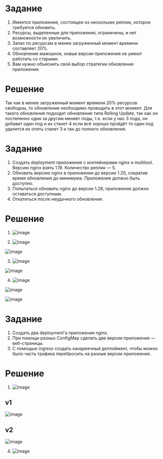 # Задание
1. Имеется приложение, состоящее из нескольких реплик, которое требуется обновить.
2. Ресурсы, выделенные для приложения, ограничены, и нет возможности их увеличить.
3. Запас по ресурсам в менее загруженный момент времени составляет 20%.
4. Обновление мажорное, новые версии приложения не умеют работать со старыми.
5. Вам нужно объяснить свой выбор стратегии обновления приложения.

# Решение 
Так как в менее загруженный момент времени 20% ресурсов свободны, то обновление необходимо проводить в этот момент. Для такого обновления подходит обновление типа Rolling Update, так как он постепенно один за другим меняет поды, т.е. если у нас 3 пода, он добавит один под и их станет 4 если всё хорошо пройдёт то один под удалится их опять станет 3 и так до полного обновления.

# Задание
1. Создать deployment приложения с контейнерами nginx и multitool. Версию nginx взять 1.19. Количество реплик — 5.
2. Обновить версию nginx в приложении до версии 1.20, сократив время обновления до минимума. Приложение должно быть доступно.
3. Попытаться обновить nginx до версии 1.28, приложение должно оставаться доступным.
4. Откатиться после неудачного обновления.

# Решение
1. ![image](https://github.com/Kul-RB/k8s/assets/53901269/8255456c-944b-4a7f-b636-440e611e04c8)

2. ![image](https://github.com/Kul-RB/k8s/assets/53901269/2252829d-38ec-4db2-9ca1-9ad61c8c76a2)

![image](https://github.com/Kul-RB/k8s/assets/53901269/2e0beb71-d004-4d7a-a059-1978d977265c)

3. ![image](https://github.com/Kul-RB/k8s/assets/53901269/b4e91f31-7e34-498e-b540-48c0ba26bbb0)

![image](https://github.com/Kul-RB/k8s/assets/53901269/2f548f85-d894-45bd-b7e2-23bcd6a95d1c)

4. ![image](https://github.com/Kul-RB/k8s/assets/53901269/ed741c7b-d820-4e85-ae4a-dd0a5dd1cd39)
 
![image](https://github.com/Kul-RB/k8s/assets/53901269/9888b0f9-90f8-4047-a141-cf177587a75a)

![image](https://github.com/Kul-RB/k8s/assets/53901269/572b9544-286b-484d-99cf-8680676c23fe)

# Задание
1. Создать два deployment'а приложения nginx.
2. При помощи разных ConfigMap сделать две версии приложения — веб-страницы.
3. С помощью ingress создать канареечный деплоймент, чтобы можно было часть трафика перебросить на разные версии приложения.

# Решение
1. ![image](https://github.com/Kul-RB/k8s/assets/53901269/a5b2fc40-99b1-4b37-849f-8d4f3418aca2)

## v1
![image](https://github.com/Kul-RB/k8s/assets/53901269/17810482-81dd-4de6-a015-aeaa233acc56)

## v2
![image](https://github.com/Kul-RB/k8s/assets/53901269/d78781cb-ee25-4917-8f8d-9091d5c285b7)

4. ![image](https://github.com/Kul-RB/k8s/assets/53901269/667831cc-5c32-419b-a3a1-d8ddab036600)
